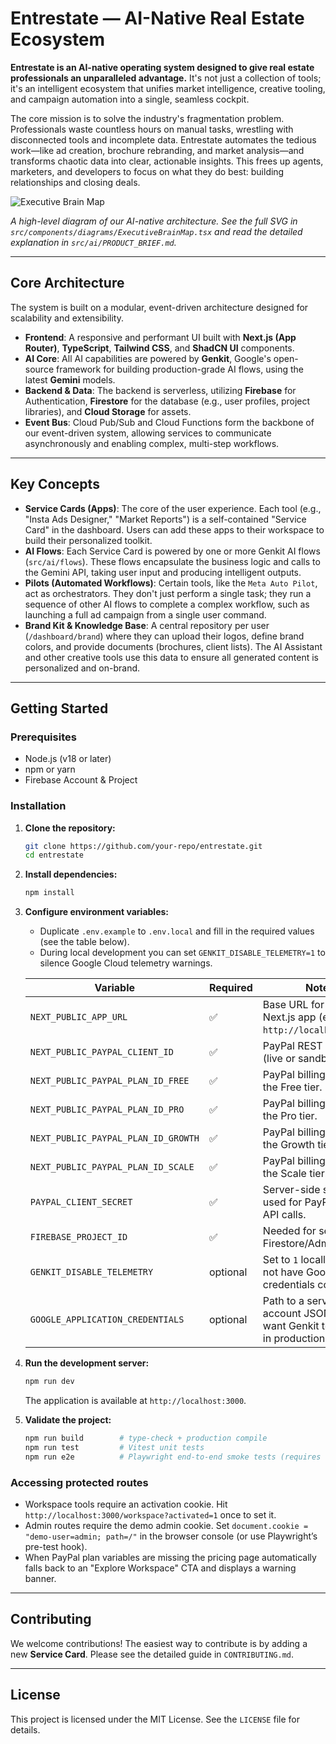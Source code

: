 # Entrestate — AI-Native Real Estate Ecosystem

**Entrestate is an AI-native operating system designed to give real estate professionals an unparalleled advantage.** It's not just a collection of tools; it's an intelligent ecosystem that unifies market intelligence, creative tooling, and campaign automation into a single, seamless cockpit.

The core mission is to solve the industry's fragmentation problem. Professionals waste countless hours on manual tasks, wrestling with disconnected tools and incomplete data. Entrestate automates the tedious work—like ad creation, brochure rebranding, and market analysis—and transforms chaotic data into clear, actionable insights. This frees up agents, marketers, and developers to focus on what they do best: building relationships and closing deals.

![Executive Brain Map](https://firebasestorage.googleapis.com/v0/b/mtcmartechgooodstage-456-326b5.appspot.com/o/executive_brain_map.png?alt=media&token=167a5704-ca13-43e6-997c-9b73715d31f0)

*A high-level diagram of our AI-native architecture. See the full SVG in `src/components/diagrams/ExecutiveBrainMap.tsx` and read the detailed explanation in `src/ai/PRODUCT_BRIEF.md`.*

---

## Core Architecture

The system is built on a modular, event-driven architecture designed for scalability and extensibility.

-   **Frontend**: A responsive and performant UI built with **Next.js (App Router)**, **TypeScript**, **Tailwind CSS**, and **ShadCN UI** components.
-   **AI Core**: All AI capabilities are powered by **Genkit**, Google's open-source framework for building production-grade AI flows, using the latest **Gemini** models.
-   **Backend & Data**: The backend is serverless, utilizing **Firebase** for Authentication, **Firestore** for the database (e.g., user profiles, project libraries), and **Cloud Storage** for assets.
-   **Event Bus**: Cloud Pub/Sub and Cloud Functions form the backbone of our event-driven system, allowing services to communicate asynchronously and enabling complex, multi-step workflows.

---

## Key Concepts

-   **Service Cards (Apps)**: The core of the user experience. Each tool (e.g., "Insta Ads Designer," "Market Reports") is a self-contained "Service Card" in the dashboard. Users can add these apps to their workspace to build their personalized toolkit.
-   **AI Flows**: Each Service Card is powered by one or more Genkit AI flows (`src/ai/flows`). These flows encapsulate the business logic and calls to the Gemini API, taking user input and producing intelligent outputs.
-   **Pilots (Automated Workflows)**: Certain tools, like the `Meta Auto Pilot`, act as orchestrators. They don't just perform a single task; they run a sequence of other AI flows to complete a complex workflow, such as launching a full ad campaign from a single user command.
-   **Brand Kit & Knowledge Base**: A central repository per user (`/dashboard/brand`) where they can upload their logos, define brand colors, and provide documents (brochures, client lists). The AI Assistant and other creative tools use this data to ensure all generated content is personalized and on-brand.

---

## Getting Started

### Prerequisites

-   Node.js (v18 or later)
-   npm or yarn
-   Firebase Account & Project

### Installation

1.  **Clone the repository:**
    ```bash
    git clone https://github.com/your-repo/entrestate.git
    cd entrestate
    ```

2.  **Install dependencies:**
    ```bash
    npm install
    ```

3.  **Configure environment variables:**
    -   Duplicate `.env.example` to `.env.local` and fill in the required values (see the table below).
    -   During local development you can set `GENKIT_DISABLE_TELEMETRY=1` to silence Google Cloud telemetry warnings.

    | Variable | Required | Notes |
    | --- | --- | --- |
    | `NEXT_PUBLIC_APP_URL` | ✅ | Base URL for the Next.js app (e.g. `http://localhost:3000`). |
    | `NEXT_PUBLIC_PAYPAL_CLIENT_ID` | ✅ | PayPal REST client ID (live or sandbox). |
    | `NEXT_PUBLIC_PAYPAL_PLAN_ID_FREE` | ✅ | PayPal billing plan ID for the Free tier. |
    | `NEXT_PUBLIC_PAYPAL_PLAN_ID_PRO` | ✅ | PayPal billing plan ID for the Pro tier. |
    | `NEXT_PUBLIC_PAYPAL_PLAN_ID_GROWTH` | ✅ | PayPal billing plan ID for the Growth tier. |
    | `NEXT_PUBLIC_PAYPAL_PLAN_ID_SCALE` | ✅ | PayPal billing plan ID for the Scale tier. |
    | `PAYPAL_CLIENT_SECRET` | ✅ | Server-side secret used for PayPal capture API calls. |
    | `FIREBASE_PROJECT_ID` | ✅ | Needed for server-side Firestore/Admin calls. |
    | `GENKIT_DISABLE_TELEMETRY` | optional | Set to `1` locally if you do not have Google Cloud credentials configured. |
    | `GOOGLE_APPLICATION_CREDENTIALS` | optional | Path to a service-account JSON if you want Genkit telemetry in production. |

4.  **Run the development server:**
    ```bash
    npm run dev
    ```
    The application is available at `http://localhost:3000`.

5.  **Validate the project:**
    ```bash
    npm run build        # type-check + production compile
    npm run test         # Vitest unit tests
    npm run e2e          # Playwright end-to-end smoke tests (requires dev server)
    ```

### Accessing protected routes

- Workspace tools require an activation cookie. Hit `http://localhost:3000/workspace?activated=1` once to set it.
- Admin routes require the demo admin cookie. Set `document.cookie = "demo-user=admin; path=/"` in the browser console (or use Playwright’s pre-test hook).
- When PayPal plan variables are missing the pricing page automatically falls back to an "Explore Workspace" CTA and displays a warning banner.

---

## Contributing

We welcome contributions! The easiest way to contribute is by adding a new **Service Card**. Please see the detailed guide in `CONTRIBUTING.md`.

---

## License

This project is licensed under the MIT License. See the `LICENSE` file for details.
